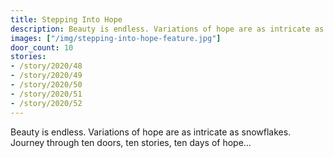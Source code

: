 ```yaml
---
title: Stepping Into Hope
description: Beauty is endless. Variations of hope are as intricate as snowflakes. Journey through ten doors, ten stories, ten days of hope…
images: ["/img/stepping-into-hope-feature.jpg"]
door_count: 10
stories:
- /story/2020/48
- /story/2020/49
- /story/2020/50
- /story/2020/51
- /story/2020/52
---
```


Beauty is endless. Variations of hope are as intricate as snowflakes. Journey through ten doors, ten stories, ten days of hope…
